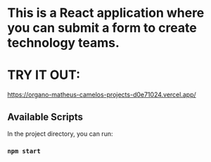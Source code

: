 # This is a React application where you can submit a form to create technology teams.


# TRY IT OUT:
https://organo-matheus-camelos-projects-d0e71024.vercel.app/


## Available Scripts

In the project directory, you can run:

### `npm start`

